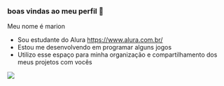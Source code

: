 ### boas vindas ao meu perfil 💟

Meu nome é marion

- Sou estudante do Alura https://www.alura.com.br/
- Estou me desenvolvendo em programar alguns jogos
- Utilizo esse espaço para minha organização e compartilhamento dos meus projetos com vocês
  


![](https://media1.tenor.com/m/s6eHxBGHvlIAAAAC/animation-cartoons.gif
)
